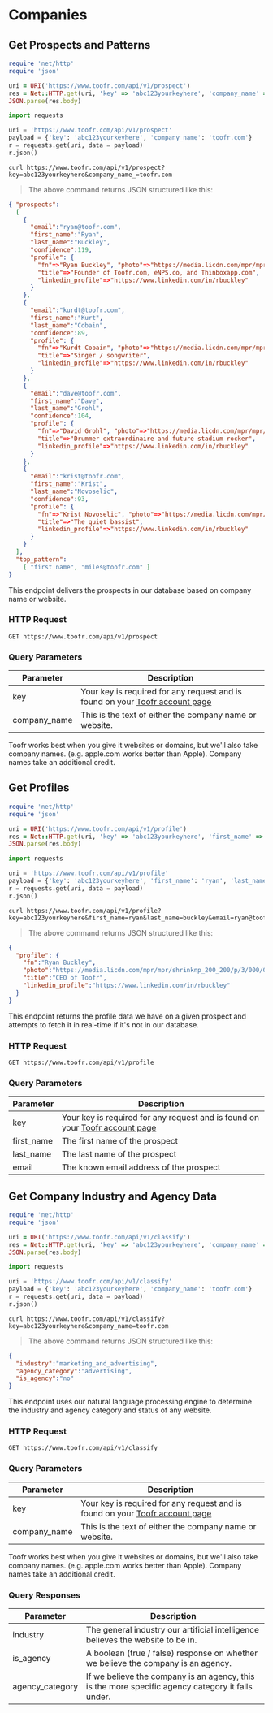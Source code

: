 # Companies

## Get Prospects and Patterns

```ruby
require 'net/http'
require 'json'

uri = URI('https://www.toofr.com/api/v1/prospect')
res = Net::HTTP.get(uri, 'key' => 'abc123yourkeyhere', 'company_name' => 'toofr.com')
JSON.parse(res.body)
```

```python
import requests

uri = 'https://www.toofr.com/api/v1/prospect'
payload = {'key': 'abc123yourkeyhere', 'company_name': 'toofr.com'}
r = requests.get(uri, data = payload)
r.json()
```

```shell
curl https://www.toofr.com/api/v1/prospect?key=abc123yourkeyhere&company_name_=toofr.com
```

> The above command returns JSON structured like this:

```json
{ "prospects":    
  [
    { 
      "email":"ryan@toofr.com", 
      "first_name":"Ryan",
      "last_name":"Buckley",
      "confidence":119,
      "profile": {
        "fn"=>"Ryan Buckley", "photo"=>"https://media.licdn.com/mpr/mpr/shrinknp_200_200/AAEAAQAAAAAAAAniAAAAJGU1MjAxMWI1LTU1ZDItNDQ3OS1iYWVlLWNhNTNhNmIzZWU1Yw.jpg", 
        "title"=>"Founder of Toofr.com, eNPS.co, and Thinboxapp.com", 
        "linkedin_profile"=>"https://www.linkedin.com/in/rbuckley"
      }
    },
    { 
      "email":"kurdt@toofr.com", 
      "first_name":"Kurt",
      "last_name":"Cobain",
      "confidence":89,
      "profile": {
        "fn"=>"Kurdt Cobain", "photo"=>"https://media.licdn.com/mpr/mpr/shrinknp_200_200/AAEAAQAAAAAAAAniAAAAJGU1MjAxMWI1LTU1ZDItNDQ3OS1iYWVlLWNhNTNhNmIzZWU1Yw.jpg", 
        "title"=>"Singer / songwriter", 
        "linkedin_profile"=>"https://www.linkedin.com/in/rbuckley"
      }
    },
    { 
      "email":"dave@toofr.com", 
      "first_name":"Dave",
      "last_name":"Grohl",
      "confidence":104,
      "profile": {
        "fn"=>"David Grohl", "photo"=>"https://media.licdn.com/mpr/mpr/shrinknp_200_200/AAEAAQAAAAAAAAniAAAAJGU1MjAxMWI1LTU1ZDItNDQ3OS1iYWVlLWNhNTNhNmIzZWU1Yw.jpg", 
        "title"=>"Drummer extraordinaire and future stadium rocker", 
        "linkedin_profile"=>"https://www.linkedin.com/in/rbuckley"
      }
    },
    { 
      "email":"krist@toofr.com", 
      "first_name":"Krist",
      "last_name":"Novoselic",
      "confidence":93,
      "profile": {
        "fn"=>"Krist Novoselic", "photo"=>"https://media.licdn.com/mpr/mpr/shrinknp_200_200/AAEAAQAAAAAAAAniAAAAJGU1MjAxMWI1LTU1ZDItNDQ3OS1iYWVlLWNhNTNhNmIzZWU1Yw.jpg", 
        "title"=>"The quiet bassist", 
        "linkedin_profile"=>"https://www.linkedin.com/in/rbuckley"
      }
    }
  ],
  "top_pattern":
    [ "first name", "miles@toofr.com" ]
}
```

This endpoint delivers the prospects in our database based on company name or website.

### HTTP Request

`GET https://www.toofr.com/api/v1/prospect`

### Query Parameters

Parameter | Description
--------- | -----------
key | Your key is required for any request and is found on your [Toofr account page](https://www.toofr.com/account)
company_name | This is the text of either the company name or website.

<aside class="success">
Toofr works best when you give it websites or domains, but we'll also take company names. (e.g. apple.com works better than Apple). Company names take an additional credit.
</aside>

## Get Profiles

```ruby
require 'net/http'
require 'json'

uri = URI('https://www.toofr.com/api/v1/profile')
res = Net::HTTP.get(uri, 'key' => 'abc123yourkeyhere', 'first_name' => 'ryan', 'last_name' => 'buckley', 'email' => 'ryan@toofr.com')
JSON.parse(res.body)
```

```python
import requests

uri = 'https://www.toofr.com/api/v1/profile'
payload = {'key': 'abc123yourkeyhere', 'first_name': 'ryan', 'last_name': 'buckley', 'email': 'ryan@toofr.com'}
r = requests.get(uri, data = payload)
r.json()
```

```shell
curl https://www.toofr.com/api/v1/profile?key=abc123yourkeyhere&first_name=ryan&last_name=buckley&email=ryan@toofr.com
```

> The above command returns JSON structured like this:

```json
{
  "profile": {
    "fn":"Ryan Buckley",
    "photo":"https://media.licdn.com/mpr/mpr/shrinknp_200_200/p/3/000/063/38c/276e158.jpg",
    "title":"CEO of Toofr",
    "linkedin_profile":"https://www.linkedin.com/in/rbuckley"
  }
}
```

This endpoint returns the profile data we have on a given prospect and attempts to fetch it in real-time if it's not in our database.

### HTTP Request

`GET https://www.toofr.com/api/v1/profile`

### Query Parameters

Parameter | Description
--------- | -----------
key | Your key is required for any request and is found on your [Toofr account page](https://www.toofr.com/account)
first_name | The first name of the prospect
last_name | The last name of the prospect
email | The known email address of the prospect

## Get Company Industry and Agency Data

```ruby
require 'net/http'
require 'json'

uri = URI('https://www.toofr.com/api/v1/classify')
res = Net::HTTP.get(uri, 'key' => 'abc123yourkeyhere', 'company_name' => 'toofr.com')
JSON.parse(res.body)
```

```python
import requests

uri = 'https://www.toofr.com/api/v1/classify'
payload = {'key': 'abc123yourkeyhere', 'company_name': 'toofr.com'}
r = requests.get(uri, data = payload)
r.json()
```

```shell
curl https://www.toofr.com/api/v1/classify?key=abc123yourkeyhere&company_name=toofr.com
```

> The above command returns JSON structured like this:

```json
{
  "industry":"marketing_and_advertising",
  "agency_category":"advertising",
  "is_agency":"no"
}
```

This endpoint uses our natural language processing engine to determine the industry and agency category and status of any website.

### HTTP Request

`GET https://www.toofr.com/api/v1/classify`

### Query Parameters

Parameter | Description
--------- | -----------
key | Your key is required for any request and is found on your [Toofr account page](https://www.toofr.com/account)
company_name | This is the text of either the company name or website.

<aside class="success">
Toofr works best when you give it websites or domains, but we'll also take company names. (e.g. apple.com works better than Apple). Company names take an additional credit.
</aside>

### Query Responses

Parameter | Description
--------- | -----------
industry | The general industry our artificial intelligence believes the website to be in.
is_agency | A boolean (true / false) response on whether we believe the company is an agency.
agency_category | If we believe the company is an agency, this is the more specific agency category it falls under. 
